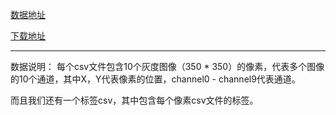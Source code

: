 [数据地址](https://www.kaggle.com/xiaozhouwang/multispectralimages)

[下载地址](https://storage.googleapis.com/kaggle-datasets/964/1758/MultiSpectralImages.zip?GoogleAccessId=web-data@kaggle-161607.iam.gserviceaccount.com&Expires=1515381775&Signature=BaKUuuL3PtMzYbV3rJ1OqtqaXBVRgtk9AH%2brrswDfhQjQimnU3s5CxAM8OQUsC/a4aUgkfUl9rgLdm1Io7/2Vot/7lOioq5oCBGRsiy2wUkDK4qq/J%2bnpu9KLrLxEP9jIA6OTM1KUbHyYEf8Dc/OM20g/GYpVMUcagM7xguV90jDlYeoP98cNY2d1fnrTAtj%2bRiMsSvjZYenD%2biqJjI%2bRwL8Xunzg2mImfLNn2hyGyxCk92feqhok/IkGXY2dg6XqelCQsp3Y3582k4WJ02%2bPJvZHbIRh2IJt7ooTrClpQ4h5CImRFvgciXX6wmTc0BOyUF%2bsrPf19ebXgPjauu0dQ==)


----------

数据说明：
每个csv文件包含10个灰度图像（350 * 350）的像素，代表多个图像的10个通道，其中X，Y代表像素的位置，channel0 - channel9代表通道。

而且我们还有一个标签csv，其中包含每个像素csv文件的标签。
